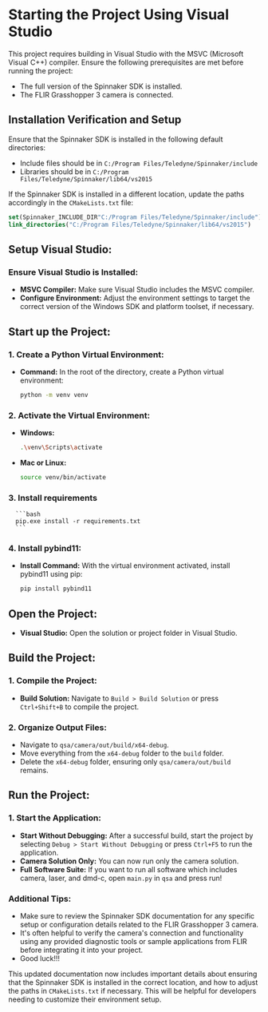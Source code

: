 # Starting the Project Using Visual Studio

This project requires building in Visual Studio with the MSVC (Microsoft Visual C++) compiler. Ensure the following prerequisites are met before running the project:

- The full version of the Spinnaker SDK is installed.
- The FLIR Grasshopper 3 camera is connected.

## Installation Verification and Setup

Ensure that the Spinnaker SDK is installed in the following default directories:

- Include files should be in `C:/Program Files/Teledyne/Spinnaker/include`
- Libraries should be in `C:/Program Files/Teledyne/Spinnaker/lib64/vs2015`

If the Spinnaker SDK is installed in a different location, update the paths accordingly in the `CMakeLists.txt` file:

```cmake
set(Spinnaker_INCLUDE_DIR"C:/Program Files/Teledyne/Spinnaker/include")
link_directories("C:/Program Files/Teledyne/Spinnaker/lib64/vs2015")
```

## Setup Visual Studio:

### Ensure Visual Studio is Installed:
   - **MSVC Compiler:** Make sure Visual Studio includes the MSVC compiler.
   - **Configure Environment:** Adjust the environment settings to target the correct version of the Windows SDK and platform toolset, if necessary.

## Start up the Project:

### 1. Create a Python Virtual Environment:
   - **Command:** In the root of the directory, create a Python virtual environment:
     ```bash
     python -m venv venv
     ```


### 2. Activate the Virtual Environment:
   - **Windows:**
     ```bash
     .\venv\Scripts\activate
     ```
   - **Mac or Linux:**
     ```bash
     source venv/bin/activate
     ```

### 3. Install requirements
      ```bash
      pip.exe install -r requirements.txt
      ```

### 4. Install pybind11:
   - **Install Command:** With the virtual environment activated, install pybind11 using pip:
     ```bash
     pip install pybind11
     ```

## Open the Project:

- **Visual Studio:** Open the solution or project folder in Visual Studio.

## Build the Project:

### 1. Compile the Project:
   - **Build Solution:** Navigate to `Build > Build Solution` or press `Ctrl+Shift+B` to compile the project.

### 2. Organize Output Files:
   - Navigate to `qsa/camera/out/build/x64-debug`.
   - Move everything from the `x64-debug` folder to the `build` folder.
   - Delete the `x64-debug` folder, ensuring only `qsa/camera/out/build` remains.

## Run the Project:

### 1. Start the Application:
   - **Start Without Debugging:** After a successful build, start the project by selecting `Debug > Start Without Debugging` or press `Ctrl+F5` to run the application.
   - **Camera Solution Only:** You can now run only the camera solution.
   - **Full Software Suite:** If you want to run all software which includes camera, laser, and dmd-c, open `main.py` in `qsa` and press run!



### Additional Tips:
- Make sure to review the Spinnaker SDK documentation for any specific setup or configuration details related to the FLIR Grasshopper 3 camera.
- It's often helpful to verify the camera's connection and functionality using any provided diagnostic tools or sample applications from FLIR before integrating it into your project.
- Good luck!!!

This updated documentation now includes important details about ensuring that the Spinnaker SDK is installed in the correct location, and how to adjust the paths in `CMakeLists.txt` if necessary. This will be helpful for developers needing to customize their environment setup.
